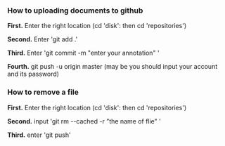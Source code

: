 ### How to uploading documents to github



**First.** Enter the right location (cd 'disk':  then cd 'repositories')

**Second.** Enter 'git add .'

**Third.** Enter 'git commit -m "enter your annotation" '

**Fourth.** git push -u origin master (may be you should input your account and its password)



### How to remove a file

**First.** Enter the right location (cd 'disk':  then cd 'repositories')

**Second.** input 'git rm --cached -r "the name of flie" ' 

**Third.** enter 'git push'

